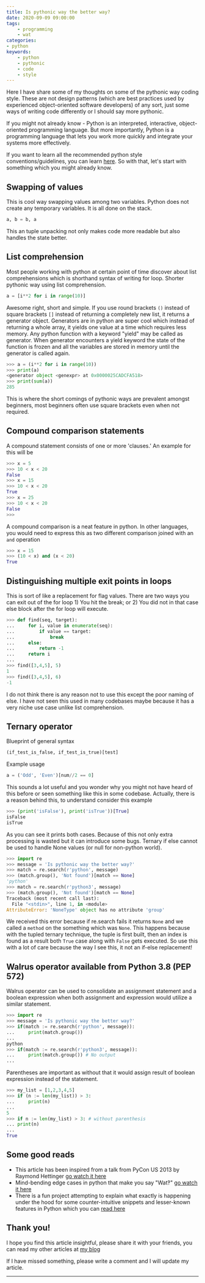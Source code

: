 ```yaml
---
title: Is pythonic way the better way?
date: 2020-09-09 09:00:00
tags:
    - programming
    - wat
categories:
- python
keywords:
    - python
    - pythonic
    - code
    - style
---
```


Here I have share some of my thoughts on some of the pythonic way coding style. These are not design patterns (which are best practices used by experienced object-oriented software developers) of any sort, just some ways of writing code differently or I should say more pythonic. 

If you might not already know - Python is an interpreted, interactive, object-oriented programming language. But more importantly, Python is a programming language that lets you work more quickly and integrate your systems more effectively.

If you want to learn all the recommended python style conventions/guidelines, you can learn [here](https://pep8.org/). So with that, let's start with something which you might already know.

## Swapping of values
This is cool way swapping values among two variables. Python does not create any temporary variables. It is all done on the stack.
```py
a, b = b, a
```
This an tuple unpacking not only makes code more readable but also handles the state better.

## List comprehension
Most people working with python at certain point of time discover about list comprehensions which is shorthand syntax of writing for loop. 
Shorter pythonic way using list comprehension.
```py
a = [i**2 for i in range(10)]
```
Awesome right, short and simple. If you use round brackets `()` instead of square brackets `[]` instead of returning a completely new list, it returns a generator object. Generators are in python are super cool which instead of returning a whole array, it yields one value at a time which requires less memory. Any python function with a keyword "yield" may be called as generator. When generator encounters a yield keyword the state of the function is frozen and all the variables are stored in memory until the generator is called again.
```py
>>> a = (i**2 for i in range(10))
>>> print(a)
<generator object <genexpr> at 0x0000025CADCFA518>
>>> print(sum(a))
285
```
This is where the short comings of pythonic ways are prevalent amongst beginners, most beginners often use square brackets even when not required.

## Compound comparison statements
A compound statement consists of one or more 'clauses.' An example for this will be 
```py
>>> x = 5
>>> 10 < x < 20
False
>>> x = 15
>>> 10 < x < 20
True
>>> x = 25
>>> 10 < x < 20
False
>>>
```
A compound comparison is a neat feature in python. In other languages, you would need to express this as two different comparison joined with an `and` operation
```py
>>> x = 15
>>> (10 < x) and (x < 20)
True
```

## Distinguishing multiple exit points in loops
This is sort of like a replacement for flag values. There are two ways you can exit out of the for loop 1) You hit the break; or 2) You did not in that case else block after the for loop will execute.    
```py
>>> def find(seq, target):
... 	for i, value in enumerate(seq):
...     	if value == target:
... 			break
...     else:
...     	return -1
...     return i
... 
>>> find([3,4,5], 5)
1
>>> find([3,4,5], 6)
-1
```
I do not think there is any reason not to use this except the poor naming of else. I have not seen this used in many codebases maybe because it has a very niche use case unlike list comprehension.

## Ternary operator
Blueprint of general syntax
```py
(if_test_is_false, if_test_is_true)[test]
```
Example usage
```py
a = ('Odd', 'Even')[num//2 == 0]
```
This sounds a lot useful and you wonder why you might not have heard of this before or seen something like this in some codebase. Actually, there is a reason behind this, to understand consider this example
```py
>>> (print('isFalse'), print('isTrue'))[True]
isFalse
isTrue
```
As you can see it prints both cases. Because of this not only extra processing is wasted but it can introduce some bugs. Ternary if else cannot be used to handle None values (or null for non-python world).
```py
>>> import re
>>> message = 'Is pythonic way the better way?'
>>> match = re.search(r'python', message)
>>> (match.group(), 'Not found')[match == None]
'python'
>>> match = re.search(r'python3', message)
>>> (match.group(), 'Not found')[match == None]
Traceback (most recent call last):
  File "<stdin>", line 1, in <module>
AttributeError: 'NoneType' object has no attribute 'group'
```
We received this error because if re.search fails it returns `None` and we called a `method` on the something which was `None`. This happens because with the tupled ternary technique, the tuple is first built, then an index is found as a result both `True` case along with `False` gets executed.
So use this with a lot of care because the way I see this, it not an if-else replacement!

## Walrus operator available from Python 3.8 (PEP 572) 
Walrus operator can be used to consolidate an assignment statement and a boolean expression when both assignment and expression would utilize a similar statement. 
```py
>>> import re
>>> message = 'Is pythonic way the better way?'
>>> if(match := re.search(r'python', message)):
... 	print(match.group())
... 
python
>>> if(match := re.search(r'python3', message)):
... 	print(match.group()) # No output
...
```
Parentheses are important as without that it would assign result of boolean expression instead of the statement.
```py
>>> my_list = [1,2,3,4,5]
>>> if (n := len(my_list)) > 3:
... 	print(n)
...
5
>>> if n := len(my_list) > 3: # without parenthesis
... print(n)
...
True
```

## Some good reads
- This article has been inspired from a talk from PyCon US 2013 by Raymond Hettinger [go watch it here](https://www.youtube.com/watch?v=OSGv2VnC0go)
- Mind-bending edge cases in python that make you say "Wat‽" [go watch it here](https://www.youtube.com/watch?v=qjk2pWY4RP0)
- There is a fun project attempting to explain what exactly is happening under the hood for some counter-intuitive snippets and lesser-known features in Python which you can [read here](https://github.com/satwikkansal/wtfpython)

## Thank you!
I hope you find this article insightful, please share it with your friends, you can read my other articles at [my blog](https://itsnikhil.github.io/blog)

If I have missed something, please write a comment and I will update my article. 

---